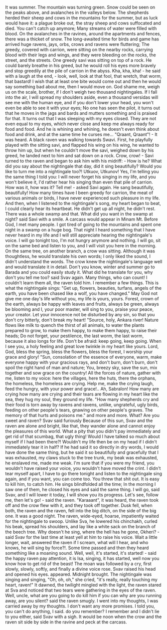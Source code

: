 It was summer. 
The mountain was turning green. 
Snow could be seen on the peaks above, and avalanches in the valleys below.
The shepherds herded their sheep and cows in the mountains for the summer, but as luck would have it: a plague broke out, the stray sheep and cows suffocated and died. 
You can't catch up anymore; Many streams of water were filled with blood. 
On the avalanches in the ravines, around the apartments and fences, there was a thicket of snow. 
The long-awaited time for birds and game has arrived
huge ravens, jays, orbs, crows and ravens were fluttering; The greedy, covered with carrion, were sitting on the nearby rocks, carrying blood with their legs and wings, and they were bleeding on the rocks, the street, and the streets.
One greedy savi was sitting on top of a rock. 
He could barely breathe in his greed, but he would roll his eyes more bravely and stop greedily at the pile of carrion in the abyss.
Kha, kha, kha! - he said with a laugh at the end, - look, well, look at that fool, that wretch, that worm, that bastard! 
I wish that at least one bite would come out and then he would say something bad about me, then I would move on. 
God shame me, weigh us on the scale, brother, if I don't weigh two thousand nightingales. 
If I fall into the air, I will spread my shoulders aside, even a thousand versidas will see me with the human eye, and if you don't lower your head, you won't even be able to see it with your eyes;
No one has seen the pilot, it turns out that he moves in the jags and bards and mutters something and is praised for that. 
It turns out that I was sleeping with my eyes closed. 
They are not even equal to my eyes, which never close and keep me always ready for food and food. 
And he is whining and whining, he doesn't even think about food and drink, and at the same time he curses me...
"Qraant, Qraant"! - It was heard. A black raven was walking towards Swavi. 
First, he playfully played with the sitting savi, and flapped his wing on his wing, he wanted to throw him up, but when he couldn't move the savi, weighed down by his greed, he landed next to him and sat down on a rock.
Crow, crow! - Savi turned to the raven and began to ask him with his midriff: - How is he? What did you say about the nightingale that day, did it sing beautifully? 
Would you like to turn me into a nightingale too?! 
Utkuov, Utkunov!
Yes, I'm telling you the same thing I told you: I will never forget his singing in my life, and you won't believe it, I'd rather hear his singing than even that pile of carrion.
How was it, how was it? Tell me! - asked Savi again.
He sang beautifully, beautifully! 
How many times have I been greedy for carrion, the meat of various animals or birds, I have never experienced such pleasure in my life.
And then, when I listened to the nightingale's song, my heart began to beat, I could clearly hear its heartbeat. He didn't get up all night, he didn't rest. 
There was a whole swamp and that.
What did you want in the swamp at night? said Savi with a smile.
A carcass would appear in Minam Mt. 
Before God, I met many people. 
I got tired of going to the mountains and spent one night in a swamp on a huge bog. 
That night I heard something that I have never heard in my life and I will still appreciate hearing the nightingale's voice. 
I will go tonight too, I'm not hungry anymore and nothing. 
I will go, sit on the same bed and listen to you, and I will visit you here in the morning. 
On the same tree, on another branch, a crow was sitting. 
Although it was thoughtless, he would translate his own words; 
I only liked the sound, I didn't understand the words. 
The crow knew the nightingale's language well and would translate it in detail. 
Don't you know, winter and summer go to Barada and you could easily study it.
What did he translate for you, why don't you tell me too? said Svav again.
Many things, who can count! I couldn't learn them all, the raven told him.
I remember a few things. 
This is what the nightingale sings: "Get up, flowers, beauties, turfans, angels of the earth, you have been chased like a wolf, you have changed." 
May God not give me one day's life without you, my life is yours, yours. 
Forest, crown of the earth, always be happy with leaves and fruits, always be green, always be blooming and I, your poor master, will sing to you, praise your peace, your creator. 
Let your innocence not be disturbed by any sin, so that you don't cry bitterly, don't break my heart!
"Source, holy, Ankara river! 
Nature flows like milk to quench the thirst of all animals, to water the plants prepared to grow, to make them happy, to make them happy, to raise their heads; 
Do not forget, your pestilence, the last worm, the last worm, because it also longs for life. 
Don't be afraid: keep going, keep going. 
When I see you, a holy feeling and great love twinkle in my heart like yours. 
Lord, God, bless the spring, bless the flowers, bless the forest, I worship your grace and glory!
"Sun, consolation of the essence of everyone, warm, make everyone happy with your gracious rays, and don't burn, don't burn, don't spoil the right hand of man and nature; You, breezy sky, save the sun, mix together and sow grace on the country! 
All the forces of nature, gather with me, listen to my voice: here the villages, here the huts, there the orphans, the homeless, the homeless are crying. 
Help me, make the crying laugh, feed the hungry, with your power and grace!.. 
Ah, Sabralon! 
How many are crying
how many are crying
and their tears are flowing in my heart like the sea, they hug my soul, they ground my life.
"How many shepherds cry 
and their food is torn away by ravens and ravens, unlike, ungrateful, ugly birds, feeding on other people's tears, gnawing on other people's graves. 
The memory of that hurts and poisons me." 
and more and more.
What? Are you sweet and raven? Svav said furiously
Because of this sun, Svav and the raven are alone and bright, like that, they wander alone and cannot enjoy the pleasures of this world. 
What a pity that you didn't pay immediately and get rid of that scumbag, that ugly thing!
Would I have talked so much about myself if I had been there?! 
Wouldn't my life then be on my head if I didn't immediately tear it in half?
If he had said it so directly in dry words, I would have done the same thing, but he said it so beautifully and gracefully that I was exhausted, my claws stuck to the tree trunk, my beak was exhausted, he enslaved me, made me weak. 
I'm sure that if you were my friend, you wouldn't have raised your voice, you wouldn't have moved the crint. 
I didn't tear myself apart, I have to go there tonight and listen to the nightingale sing again, and if you want, you can come too. 
You threw that shit out. 
It is easy to kill him, to catch him. He sings blindfolded all the time; In the morning I saw one of them, he closed his eyes and said the same thing.
I will go, said Svav, and I will lower it today, I will show you its progress.
Let's see, follow me, then let's go! - said the raven. 
"Karaaant", it was heard, the raven took off
and the crow flew with it, and they took off together.
Dusk fell, when both, the raven and the raven, fell into the big ditch, on the side of the big one.
It was a good night. 
The raven, wide-eyed, hoarse, impatiently waited for the nightingale to swoop. 
Unlike Sva, he lowered his chinchakh, curled his beak, spread his shoulders, and lay like a white sack on the branch of the beech tree.
Why doesn't he sing, where the hell has he gone, Okheri? - said Svav for the last time
at least yell at him to raise his voice.
Wait a little longer, wait, answered the raven 
if I scream, what will I hear, and who knows, he will sing by force?!.
Some time passed and then they heard something like a moaning sound.
Well, well, it's started, it's started! - said the happy raven
pay attention, it is Isa, singing, it has started, well now you know how to get rid of the beast!
The moan was followed by a cry, first slowly, slowly, softly, and finally a divine voice rose.
Svav raised his head and opened his eyes. 
appeared. 
Midnight brought. 
The nightingale was singing and singing, "Oh, oh, oh," she cried, "it's really, really touching my heart, raven!"
It dawned, the twilight mingled with the light, the raven stared at Sva and noticed that two tears were gathering in the eyes of the raven.
Well, uncle, what are you going to do
kill him if you can
why are you running away, are you silent? said the raven smugly.
I went into my thoughts, I was carried away by my thoughts. 
I don't want any more promises.
I told you, you can't do anything, I said.
do you remember?
I remember and I didn't lie to you either, said Svav with a sigh.
It would be noon when the crow and the raven sit side by side in the ravine and peck at the carcass.
